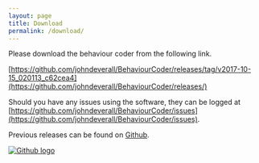 ```yaml
---
layout: page
title: Download
permalink: /download/
---
```


Please download the behaviour coder from the following link.

[https://github.com/johndeverall/BehaviourCoder/releases/tag/v2017-10-15_020113_c62cea4](https://github.com/johndeverall/BehaviourCoder/releases/)

Should you have any issues using the software, they can be logged at [https://github.com/johndeverall/BehaviourCoder/issues](https://github.com/johndeverall/BehaviourCoder/issues).

Previous releases can be found on [Github](https://github.com/johndeverall/BehaviourCoder/releases).


[![Github logo](https://assets-cdn.github.com/images/modules/logos_page/GitHub-Mark.png "Github")](https://github.com/johndeverall/BehaviourCoder/releases)
